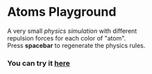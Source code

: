 # Atoms Playground

A very small _physics simulation_ with different  
repulsion forces for each color of "atom".  
Press **spacebar** to regenerate the physics rules.

### You can try it [here]()
